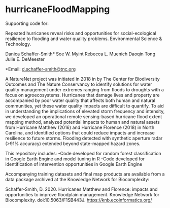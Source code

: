 # hurricaneFloodMapping

Supporting code for:

Repeated hurricanes reveal risks and opportunities for social-ecological resilience to flooding and water quality problems. Environmental Science & Technology.

Danica Schaffer-Smith*
Soe W. Myint
Rebecca L. Muenich
Daoqin Tong
Julie E. DeMeester

*Email: d.schaffer-smith@tnc.org

A NatureNet project was initiated in 2018 in by The Center for Biodiversity Outcomes and The Nature Conservancy to identify solutions for water quality management under extremes ranging from floods to droughts with a focus on agroecosystems. Hurricanes that damage lives and property are accompanied by poor water quality that affects both human and natural communities, yet these water quality impacts are difficult to quantify. To aid in understanding the implications of elevated storm frequency and intensity, we developed an operational remote sensing-based hurricane flood extent mapping method, analyzed potential impacts to human and natural assets from Hurricane Matthew (2016) and Hurricane Florence (2018) in North Carolina, and identified options that could reduce impacts and increase resilience to future storms. Flooding detected with synthetic aperture radar (>91% accuracy) extended beyond state-mapped hazard zones.

This repository includes:
-Code developed for random forest classification in Google Earth Engine and model tuning in R
-Code developed for identification of intervention opportunities in Google Earth Engine

Accompanying training datasets and final map products are available from a data package archived at the Knowledge Network for Biocomplexity:

Schaffer-Smith, D. 2020. Hurricanes Matthew and Florence: impacts and opportunities to improve floodplain management. Knowledge Network for Biocomplexity. doi:10.5063/F1SB443J. https://knb.ecoinformatics.org/ 

